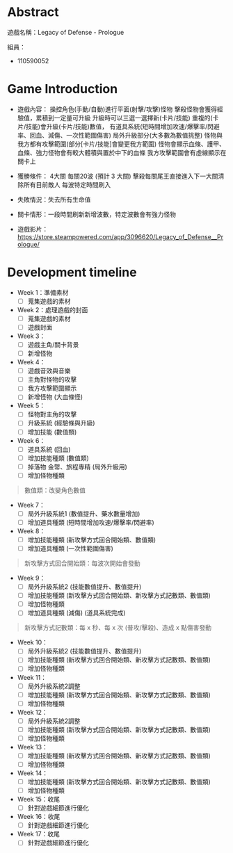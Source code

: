 # Abstract

遊戲名稱：Legacy of Defense - Prologue

組員：

- 110590052

# Game Introduction

- 遊戲內容：
    操控角色(手動/自動)進行平面(射擊/攻擊)怪物
    擊殺怪物會獲得經驗值，累積到一定量可升級
    升級時可以三選一選擇新(卡片/技能)
    重複的(卡片/技能)會升級(卡片/技能)數值，
    有道具系統(短時間增加攻速/爆擊率/閃避率、回血、減傷、一次性範圍傷害)
    局外升級部分(大多數為數值挑整)
    怪物與我方都有攻擊範圍(部分[卡片/技能]會變更我方範圍)
    怪物會顯示血條、護甲、血條、強力怪物會有較大體積與置於中下的血條
    我方攻擊範圍會有虛線顯示在關卡上

- 獲勝條件：
    4大關 每關20波 (預計 3 大關)
    擊殺每關尾王直接進入下一大關清除所有目前敵人
    每波特定時間刷入
- 失敗情況：失去所有生命值
- 關卡情形：一段時間刷新新增波數，特定波數會有強力怪物
- 遊戲影片：<https://store.steampowered.com/app/3096620/Legacy_of_Defense__Prologue/>

# Development timeline

- Week 1：準備素材
  - [ ]  蒐集遊戲的素材

- Week 2：處理遊戲的封面
  - [ ]  蒐集遊戲的素材
  - [ ]  遊戲封面

- Week 3：
  - [ ]  遊戲主角/關卡背景
  - [ ]  新增怪物

- Week 4：
  - [ ]  遊戲音效與音樂
  - [ ]  主角對怪物的攻擊
  - [ ]  我方攻擊範圍顯示
  - [ ]  新增怪物 (大血條怪)

- Week 5：
  - [ ]  怪物對主角的攻擊
  - [ ]  升級系統 (經驗條與升級)
  - [ ]  增加技能 (數值類)

- Week 6：
  - [ ]  道具系統 (回血)
  - [ ]  增加技能種類 (數值類)
  - [ ]  掉落物 金幣、旅程專精 (局外升級用)
  - [ ]  增加怪物種類

> 數值類：改變角色數值

- Week 7：
  - [ ] 局外升級系統1 (數值提升、藥水數量增加)
  - [ ] 增加道具種類 (短時間增加攻速/爆擊率/閃避率)

- Week 8：
  - [ ] 增加技能種類 (新攻擊方式回合開始類、數值類)
  - [ ] 增加道具種類 (一次性範圍傷害)

> 新攻擊方式回合開始類：每波次開始會發動

- Week 9：
  - [ ] 局外升級系統2 (技能數值提升、數值提升)
  - [ ] 增加技能種類
    (新攻擊方式回合開始類、新攻擊方式記數類、數值類)
  - [ ] 增加怪物種類
  - [ ] 增加道具種類 (減傷) (道具系統完成)

> 新攻擊方式記數類：每 x 秒、每 x 次 (普攻/擊殺)、造成 x 點傷害發動

- Week 10：
  - [ ] 局外升級系統2 (技能數值提升、數值提升)
  - [ ] 增加技能種類
    (新攻擊方式回合開始類、新攻擊方式記數類、數值類)
  - [ ] 增加怪物種類

- Week 11：
  - [ ] 局外升級系統2調整
  - [ ] 增加技能種類
    (新攻擊方式回合開始類、新攻擊方式記數類、數值類)
  - [ ] 增加怪物種類

- Week 12：
  - [ ] 局外升級系統2調整
  - [ ] 增加技能種類
    (新攻擊方式回合開始類、新攻擊方式記數類、數值類)
  - [ ] 增加怪物種類

- Week 13：
  - [ ] 增加技能種類
    (新攻擊方式回合開始類、新攻擊方式記數類、數值類)
  - [ ] 增加怪物種類

- Week 14：
  - [ ] 增加技能種類
    (新攻擊方式回合開始類、新攻擊方式記數類、數值類)
  - [ ] 增加怪物種類

- Week 15：收尾
  - [ ] 針對遊戲細節進行優化

- Week 16：收尾
  - [ ] 針對遊戲細節進行優化

- Week 17：收尾
  - [ ] 針對遊戲細節進行優化
